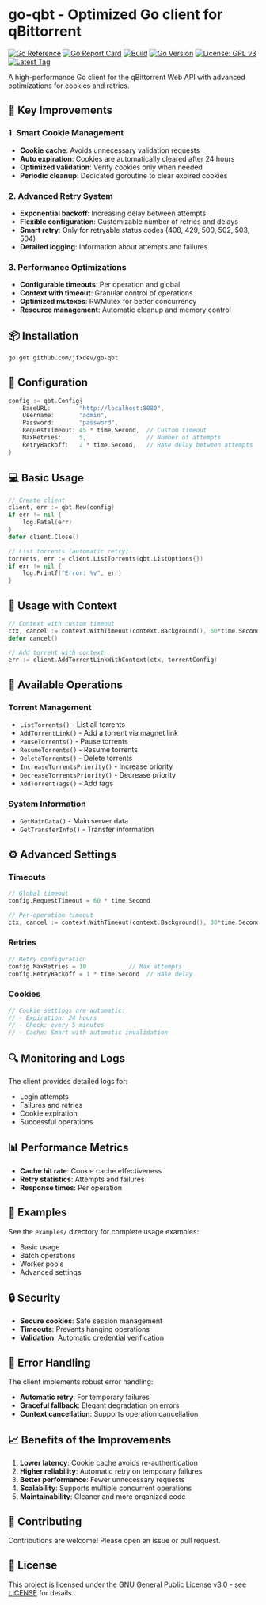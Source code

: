 # go-qbt - Optimized Go client for qBittorrent

[![Go Reference](https://pkg.go.dev/badge/github.com/jfxdev/go-qbt.svg)](https://pkg.go.dev/github.com/jfxdev/go-qbt)
[![Go Report Card](https://goreportcard.com/badge/github.com/jfxdev/go-qbt)](https://goreportcard.com/report/github.com/jfxdev/go-qbt)
[![Build](https://github.com/jfxdev/go-qbt/actions/workflows/ci.yml/badge.svg)](https://github.com/jfxdev/go-qbt/actions/workflows/ci.yml)
[![Go Version](https://img.shields.io/github/go-mod/go-version/jfxdev/go-qbt)](https://github.com/jfxdev/go-qbt/blob/main/apps/backend/modules/go-qbt/go.mod)
[![License: GPL v3](https://img.shields.io/badge/License-GPLv3-blue.svg)](LICENSE)
[![Latest Tag](https://img.shields.io/github/v/tag/jfxdev/go-qbt?label=release)](https://github.com/jfxdev/go-qbt/tags)

A high-performance Go client for the qBittorrent Web API with advanced optimizations for cookies and retries.

## 🚀 Key Improvements

### 1. **Smart Cookie Management**
- **Cookie cache**: Avoids unnecessary validation requests
- **Auto expiration**: Cookies are automatically cleared after 24 hours
- **Optimized validation**: Verify cookies only when needed
- **Periodic cleanup**: Dedicated goroutine to clear expired cookies

### 2. **Advanced Retry System**
- **Exponential backoff**: Increasing delay between attempts
- **Flexible configuration**: Customizable number of retries and delays
- **Smart retry**: Only for retryable status codes (408, 429, 500, 502, 503, 504)
- **Detailed logging**: Information about attempts and failures

### 3. **Performance Optimizations**
- **Configurable timeouts**: Per operation and global
- **Context with timeout**: Granular control of operations
- **Optimized mutexes**: RWMutex for better concurrency
- **Resource management**: Automatic cleanup and memory control

## 📦 Installation

```bash
go get github.com/jfxdev/go-qbt
```

## 🔧 Configuration

```go
config := qbt.Config{
    BaseURL:        "http://localhost:8080",
    Username:       "admin",
    Password:       "password",
    RequestTimeout: 45 * time.Second,  // Custom timeout
    MaxRetries:     5,                 // Number of attempts
    RetryBackoff:   2 * time.Second,   // Base delay between attempts
}
```

## 💻 Basic Usage

```go
// Create client
client, err := qbt.New(config)
if err != nil {
    log.Fatal(err)
}
defer client.Close()

// List torrents (automatic retry)
torrents, err := client.ListTorrents(qbt.ListOptions{})
if err != nil {
    log.Printf("Error: %v", err)
}
```

## 🔄 Usage with Context

```go
// Context with custom timeout
ctx, cancel := context.WithTimeout(context.Background(), 60*time.Second)
defer cancel()

// Add torrent with context
err := client.AddTorrentLinkWithContext(ctx, torrentConfig)
```

## 🚀 Available Operations

### Torrent Management
- `ListTorrents()` - List all torrents
- `AddTorrentLink()` - Add a torrent via magnet link
- `PauseTorrents()` - Pause torrents
- `ResumeTorrents()` - Resume torrents
- `DeleteTorrents()` - Delete torrents
- `IncreaseTorrentsPriority()` - Increase priority
- `DecreaseTorrentsPriority()` - Decrease priority
- `AddTorrentTags()` - Add tags

### System Information
- `GetMainData()` - Main server data
- `GetTransferInfo()` - Transfer information

## ⚙️ Advanced Settings

### Timeouts
```go
// Global timeout
config.RequestTimeout = 60 * time.Second

// Per-operation timeout
ctx, cancel := context.WithTimeout(context.Background(), 30*time.Second)
```

### Retries
```go
// Retry configuration
config.MaxRetries = 10            // Max attempts
config.RetryBackoff = 1 * time.Second  // Base delay
```

### Cookies
```go
// Cookie settings are automatic:
// - Expiration: 24 hours
// - Check: every 5 minutes
// - Cache: Smart with automatic invalidation
```

## 🔍 Monitoring and Logs

The client provides detailed logs for:
- Login attempts
- Failures and retries
- Cookie expiration
- Successful operations

## 📊 Performance Metrics

- **Cache hit rate**: Cookie cache effectiveness
- **Retry statistics**: Attempts and failures
- **Response times**: Per operation

## 🧪 Examples

See the `examples/` directory for complete usage examples:
- Basic usage
- Batch operations
- Worker pools
- Advanced settings

## 🔒 Security

- **Secure cookies**: Safe session management
- **Timeouts**: Prevents hanging operations
- **Validation**: Automatic credential verification

## 🚨 Error Handling

The client implements robust error handling:
- **Automatic retry**: For temporary failures
- **Graceful fallback**: Elegant degradation on errors
- **Context cancellation**: Supports operation cancellation

## 📈 Benefits of the Improvements

1. **Lower latency**: Cookie cache avoids re-authentication
2. **Higher reliability**: Automatic retry on temporary failures
3. **Better performance**: Fewer unnecessary requests
4. **Scalability**: Supports multiple concurrent operations
5. **Maintainability**: Cleaner and more organized code

## 🤝 Contributing

Contributions are welcome! Please open an issue or pull request.

## 📄 License

This project is licensed under the GNU General Public License v3.0 - see [LICENSE](LICENSE) for details.